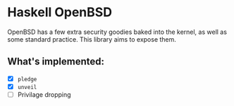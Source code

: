 # Haskell OpenBSD

OpenBSD has a few extra security goodies baked into the kernel, as well as some standard practice.
This library aims to expose them.

## What's implemented:
- [X] `pledge`
- [X] `unveil`
- [ ] Privilage dropping
